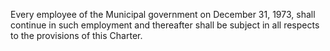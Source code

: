 Every employee of the Municipal government on December 31, 1973, shall continue in such employment and thereafter shall be subject in all respects to the provisions of this Charter.
